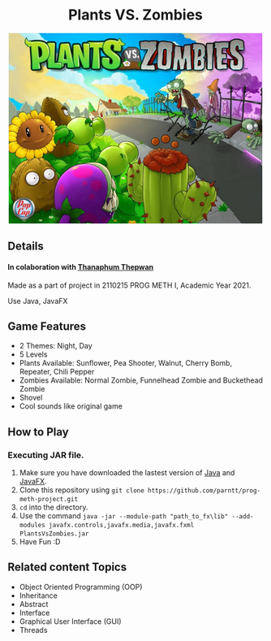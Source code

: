 <h1 align="center">Plants VS. Zombies</h1>
<p align="center">
  <img width="500" src="./assets/images/Plants-vs-Zombies.jpg">
</p>

## Details

#### In colaboration with [Thanaphum Thepwan](https://www.github.com/tnptw)

Made as a part of project in 2110215 PROG METH I, Academic Year 2021.

Use Java, JavaFX

## Game Features

- 2 Themes: Night, Day
- 5 Levels
- Plants Available: Sunflower, Pea Shooter, Walnut, Cherry Bomb, Repeater, Chili Pepper
- Zombies Available: Normal Zombie, Funnelhead Zombie and Buckethead Zombie
- Shovel
- Cool sounds like original game

## How to Play
### Executing JAR file.
  1. Make sure you have downloaded the lastest version of [Java](https://oracle.com/java/technologies/downloads/) and [JavaFX](https://gluonhq.com/products/javafx/).
  2. Clone this repository using `git clone https://github.com/parntt/prog-meth-project.git`
  3. `cd` into the directory.
  4. Use the command `java -jar --module-path "path_to_fx\lib" --add-modules javafx.controls,javafx.media,javafx.fxml PlantsVsZombies.jar`
  5. Have Fun :D 


## Related content Topics 

- Object Oriented Programming (OOP)
- Inheritance
- Abstract
- Interface
- Graphical User Interface (GUI)
- Threads
